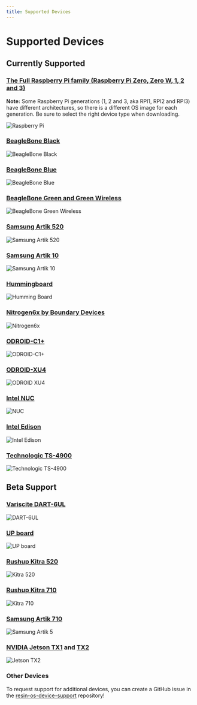 ```yaml
---
title: Supported Devices
---
```


# Supported Devices

## Currently Supported

### [The Full Raspberry Pi family (Raspberry Pi Zero, Zero W, 1, 2 and 3)](https://www.raspberrypi.org/products/)

__Note:__ Some Raspberry Pi generations (1, 2 and 3, aka RPI1, RPI2 and RPI3) have different architectures, so there is a different OS image for each generation. Be sure to select the right device type when downloading.

![Raspberry Pi](/img/rpi_b_plus.jpg)

### [BeagleBone Black](http://beagleboard.org/black)

![BeagleBone Black](/img/bbb.jpg)

### [BeagleBone Blue](http://beagleboard.org/blue)

![BeagleBone Blue](/img/beaglebone/beagle-blue.png)

### [BeagleBone Green and Green Wireless](http://www.seeedstudio.com/wiki/SeeedStudio_BeagleBone_Green_Wireless)

![BeagleBone Green Wireless](/img/beaglebone-green-wireless.jpg)

### [Samsung Artik 520](https://www.artik.io/modules/artik-520/)

![Samsung Artik 520](/img/artik5/samsung-artik-5.jpg)

### [Samsung Artik 10](https://www.artik.io/modules/overview/artik-10/)

![Samsung Artik 10](/img/artik10/samsung-artik-10.jpg)

### [Hummingboard](http://www.solid-run.com/products/hummingboard/)

![Humming Board](/img/hummingBoard.png)

### [Nitrogen6x by Boundary Devices](http://boundarydevices.com/product/nitrogen6x-board-imx6-arm-cortex-a9-sbc/)

![Nitrogen6x](/img/nitrogen6x.jpg)

### [ODROID-C1+](http://www.hardkernel.com/main/products/prdt_info.php?g_code=G143703355573)

![ODROID-C1+](/img/odroidC1Board.jpg)

### [ODROID-XU4](http://www.hardkernel.com/main/products/prdt_info.php?g_code=G143452239825&tab_idx=1)

![ODROID XU4](/img/odroidXUBoard.jpg)

### [Intel NUC](http://www.intel.com/content/www/us/en/nuc/overview.html)

![NUC](/img/nuc.jpg)

### [Intel Edison](http://www.intel.com/content/www/us/en/do-it-yourself/edison.html)

![Intel Edison](/img/edison.jpg)

### [Technologic TS-4900](https://www.embeddedarm.com/products/TS-4900)

![Technologic TS-4900](/img/ts-4900.jpg)

## Beta Support

### [Variscite DART-6UL](http://www.variscite.com/products/system-on-module-som/cortex-a7/dart-6ul-freescale-imx-6ul)

![DART-6UL](/img/dart6ul.jpg)

### [UP board](http://www.up-board.org/up/)

![UP board](/img/up-board/up-board.png)

### [Rushup Kitra 520](https://www.rushup.tech/kitra520/)

![Kitra 520](/img/kitra/520.png)

### [Rushup Kitra 710](https://www.rushup.tech/kitra710/)

![Kitra 710](/img/kitra/710.png)

### [Samsung Artik 710](https://www.artik.io/modules/artik-710/)

![Samsung Artik 5](/img/artik710/A710.jpg)

### [NVIDIA Jetson TX1](https://developer.nvidia.com/embedded/buy/jetson-tx1) and [TX2](https://developer.nvidia.com/embedded/buy/jetson-tx2)

![Jetson TX2](/img/jetson-tx2.png)

### Other Devices

To request support for additional devices, you can create a GitHub issue in the
[resin-os-device-support](https://github.com/resin-os/resin-os-device-support)
repository!
